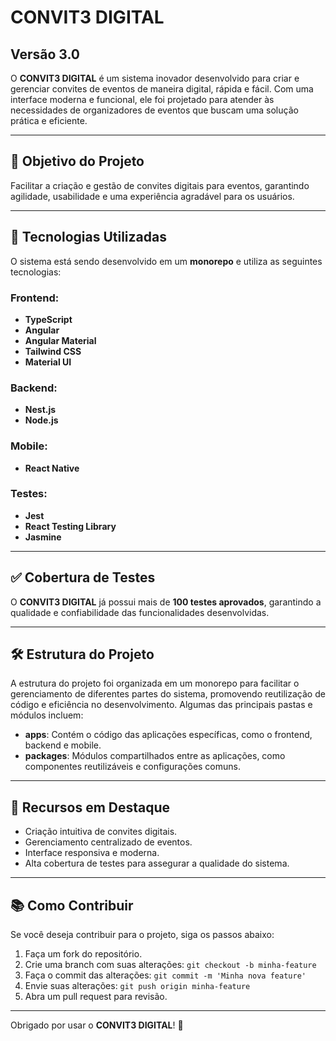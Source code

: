 # CONVIT3 DIGITAL

## Versão 3.0

O **CONVIT3 DIGITAL** é um sistema inovador desenvolvido para criar e gerenciar convites de eventos de maneira digital, rápida e fácil. Com uma interface moderna e funcional, ele foi projetado para atender às necessidades de organizadores de eventos que buscam uma solução prática e eficiente.

---

## 📌 Objetivo do Projeto

Facilitar a criação e gestão de convites digitais para eventos, garantindo agilidade, usabilidade e uma experiência agradável para os usuários.

---

## 🚀 Tecnologias Utilizadas

O sistema está sendo desenvolvido em um **monorepo** e utiliza as seguintes tecnologias:

### Frontend:
- **TypeScript**
- **Angular**
- **Angular Material**
- **Tailwind CSS**
- **Material UI**

### Backend:
- **Nest.js**
- **Node.js**

### Mobile:
- **React Native**

### Testes:
- **Jest**
- **React Testing Library**
- **Jasmine**

---

## ✅ Cobertura de Testes


O **CONVIT3 DIGITAL** já possui mais de **100 testes aprovados**, garantindo a qualidade e confiabilidade das funcionalidades desenvolvidas.

---

## 🛠 Estrutura do Projeto

A estrutura do projeto foi organizada em um monorepo para facilitar o gerenciamento de diferentes partes do sistema, promovendo reutilização de código e eficiência no desenvolvimento. Algumas das principais pastas e módulos incluem:

- **apps**: Contém o código das aplicações específicas, como o frontend, backend e mobile.
- **packages**: Módulos compartilhados entre as aplicações, como componentes reutilizáveis e configurações comuns.

---

## 🌟 Recursos em Destaque

- Criação intuitiva de convites digitais.
- Gerenciamento centralizado de eventos.
- Interface responsiva e moderna.
- Alta cobertura de testes para assegurar a qualidade do sistema.

---

## 📚 Como Contribuir

Se você deseja contribuir para o projeto, siga os passos abaixo:

1. Faça um fork do repositório.
2. Crie uma branch com suas alterações: `git checkout -b minha-feature`
3. Faça o commit das alterações: `git commit -m 'Minha nova feature'`
4. Envie suas alterações: `git push origin minha-feature`
5. Abra um pull request para revisão.

---

Obrigado por usar o **CONVIT3 DIGITAL**! 🎉
